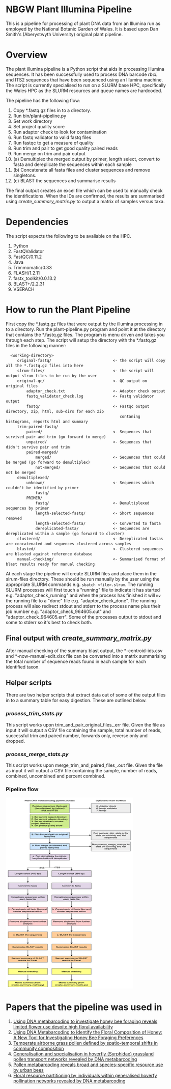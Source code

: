 # NBGW Plant Illumina Pipeline

This is a pipeline for processing of plant DNA data from an Illumina run as employed by the National Botanic Garden of Wales. It is based upon Dan Smith's (Aberystwyth University) original plant pipeline.

# Overview
The plant illumina pipeline is a Python script that aids in processing Illumina sequences. It has been successfully used to process DNA barcode *rbcL* and ITS2 sequences that have been sequenced using an Illumina machine. The script is currently specialised to run on a SLURM base HPC, specifically the Wales HPC as the SLURM resources and queue names are hardcoded.

The pipeline has the following flow:

 1. Copy \*.fastq.gz files in to a directory.
 2. Run bin/plant-pipeline.py
 3. Set work directory
 4. Set project quality score
 5. Run adaptor check to look for contamination
 6. Run fastq validator to valid fastq files
 7. Run fastqc to get a measure of quality
 8. Run trim and pair to get good quality paired reads
 9. Run merge on trim and pair output  
10. (a) Demultiplex the merged output by primer, length select, convert to fasta and dereplicate the sequences within each sample
11. (b) Concatenate all fasta files and cluster sequences and remove singletons.
12. (c) BLAST the sequences and summarise results

The final output creates an excel file which can be used to manually check the identifications. When the IDs are confirmed, the results are summarised using *create_summary_matrix.py* to output a matrix of samples versus taxa.
 
# Dependencies
The script expects the following to be avaliable on the HPC. 

 1. Python
 2. FastQValidator
 2. FastQC/0.11.2
 3. Java
 4. Trimmomatic/0.33
 5. FLASH/1.2.11
 6. fastx_toolkit/0.0.13.2
 7. BLAST+/2.2.31
 8. VSERACH

# How to run the Plant Pipeline
First copy the *.fastq.gz files that were output by the illumina processing in to a directory. Run the plant-pipeline.py program and point it at the directory that contains the *.fastq.gz files. The program is menu driven and takes you through each step. The script will setup the directory with the *.fastq.gz files in the following manner:
 
```
  <working-directory>
     original-fastq/                           <- the script will copy all the *.fastq.gz files into here
     slrum-files/                              <- the script will output slrum files to be run by the user
     original-qc/                              <- QC output on original files
         adaptor_check.txt                     <- Adaptor check output
         fastq_validator_check.log             <- Fastq validator output
         fastq/                                <- Fastqc output directory, zip, html, sub-dirs for each zip
                                                  contaning histograms, reports html and summary
     trim-paired-fastq/
         paired/                               <- Sequences that survived pair and trim (go forward to merge)
         unpaired/                             <- Sequences that didn't survive pair and trim
         paired-merged/
             merged/                           <- Sequences that could be merged (go forward to demultiplex)
             not-merged/                       <- Sequences that could not be merged
     demultiplexed/
         unknown/                              <- Sequences which couldn't be identified by primer
             fastq/
         PRIMER/                               
             fastq/                            <- Demultiplexed sequences by primer
             length-selected-fastq/            <- Short sequences removed
             length-selected-fasta/            <- Converted to fasta
             dereplicated-fasta/               <- Sequences are dereplicated within a sample (go forward to cluster)
     clustered/                                <- Dereplicated fastas are concatenated and sequences clustered across samples
     blasted/                                  <- Clustered sequences are blasted against reference database
     manual-checking/                          <- Summarised format of blast results ready for manual checking

```

At each stage the pipeline will create SLURM files and place them in the slrum-files directory. These should be run manually by the user using the appropriate SLURM commands e.g. ```sbatch <file>.slrum```. The running SLURM processes will first touch a "running" file to indicate it has started e.g. "adaptor_check_running" and when the process has finished it will ```mv``` the running file to a "done" file e.g. "adaptor_check_done". The running process will also redirect stdout and stderr to the process name plus their job number e.g. "adaptor_check_964605.out" and "adaptor_check_964605.err". Some of the processes output to stdout and some to stderr so it's best to check both.

## Final output with *create_summary_matrix.py*

After manual checking of the summary blast output, the *-centroid-ids.csv and *-now-manual-edit.xlsx file can be converted into a matrix summarising the total number of sequence reads found in each sample for each identified taxon.

## Helper scripts
There are two helper scripts that extract data out of some of the output files in to a summary table for easy digestion. These are outlined below.

### *process_trim_stats.py*
This script works upon trim_and_pair_original_files_<jobid>.err file. Given the file as input it will output a CSV file containing the sample, total number of reads, successful trim and paired number, forwards only, reverse only and dropped.

### *process_merge_stats.py*
This script works upon merge_trim_and_paired_files_<jobid>.out file. Given the file as input it will output a CSV file containing the sample, number of reads, combined, uncombined and percent combined. 

### Pipeline flow
<img src="https://github.com/colford/nbgw-plant-illumina-pipeline/blob/master/images/barcode-pipeline-flow.png" width="400" height="600" />

# Papers that the pipeline was used in
1. [Using DNA metabarcoding to investigate honey bee foraging reveals limited flower use despite high floral availability](http://www.nature.com/articles/srep42838)
2. [Using DNA Metabarcoding to Identify the Floral Composition of Honey: A New Tool for Investigating Honey Bee Foraging Preferences](http://journals.plos.org/plosone/article?id=10.1371/journal.pone.0134735)
3. [Temperate airborne grass pollen defined by spatio-temporal shifts in community composition](https://www.nature.com/articles/s41559-019-0849-7?platform=hootsuite)
4. [Generalisation and specialisation in hoverfly (Syrphidae) grassland pollen transport networks revealed by DNA metabarcoding](https://doi.org/10.1111/1365-2656.12828)
5. [Pollen metabarcoding reveals broad and species-specific resource use by urban bees](https://doi.org/10.7717/peerj.5999)
7. [Floral resource partitioning by individuals within generalised hoverfy pollination networks revealed by DNA metabarcoding](https://doi.org/10.1038/s41598-018-23103-0)
